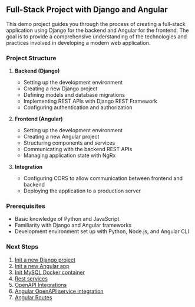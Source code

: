 ## Full-Stack Project with Django and Angular

This demo project guides you through the process of creating a full-stack application using Django for the backend and Angular for the frontend. The goal is to provide a comprehensive understanding of the technologies and practices involved in developing a modern web application.

### Project Structure

1. **Backend (Django)**

   - Setting up the development environment
   - Creating a new Django project
   - Defining models and database migrations
   - Implementing REST APIs with Django REST Framework
   - Configuring authentication and authorization

2. **Frontend (Angular)**

   - Setting up the development environment
   - Creating a new Angular project
   - Structuring components and services
   - Communicating with the backend REST APIs
   - Managing application state with NgRx

3. **Integration**
   - Configuring CORS to allow communication between frontend and backend
   - Deploying the application to a production server

### Prerequisites

- Basic knowledge of Python and JavaScript
- Familiarity with Django and Angular frameworks
- Development environment set up with Python, Node.js, and Angular CLI

### Next Steps

1. [Init a new Django project](/docs/README_PART1.md)
2. [Init a new Angular app](/docs/README_PART2.md)
3. [Init MySQL Docker container](/docs/README_PART3.md)
4. [Rest services](/docs/README_PART4.md)
5. [OpenAPI Integrations](/docs/README_PART5.md)
6. [Angular OpenAPI service integration](/docs/README_PART6.md)
7. [Angular Routes](/docs/README_PART7.md)

